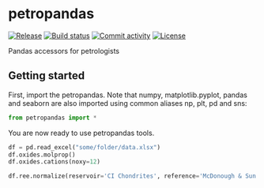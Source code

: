 # petropandas

[![Release](https://img.shields.io/github/v/release/ondrolexa/petropandas)](https://img.shields.io/github/v/release/ondrolexa/petropandas)
[![Build status](https://img.shields.io/github/actions/workflow/status/ondrolexa/petropandas/main.yml?branch=main)](https://github.com/ondrolexa/petropandas/actions/workflows/main.yml?query=branch%3Amain)
[![Commit activity](https://img.shields.io/github/commit-activity/m/ondrolexa/petropandas)](https://img.shields.io/github/commit-activity/m/ondrolexa/petropandas)
[![License](https://img.shields.io/github/license/ondrolexa/petropandas)](https://img.shields.io/github/license/ondrolexa/petropandas)

Pandas accessors for petrologists

## Getting started

First, import the petropandas. Note that numpy, matplotlib.pyplot, pandas and seaborn are also
imported using common aliases np, plt, pd and sns:

```python
from petropandas import *
```

You are now ready to use petropandas tools.

```python
df = pd.read_excel("some/folder/data.xlsx")
df.oxides.molprop()
df.oxides.cations(noxy=12)

df.ree.normalize(reservoir='CI Chondrites', reference='McDonough & Sun 1995')
```
